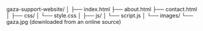 gaza-support-website/
│
├── index.html
├── about.html
├── contact.html
│
├── css/
│   └── style.css
│
├── js/
│   └── script.js
│
└── images/
    └── gaza.jpg   (downloaded from an online source)
